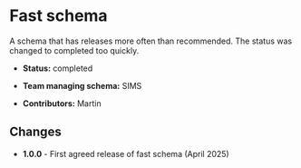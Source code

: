 # Fast schema

A schema that has releases more often than recommended. The
status was changed to completed too quickly.

* **Status:**  completed

* **Team managing schema:** SIMS

* **Contributors:** Martin

## Changes

* **1.0.0** - First agreed release of fast schema (April 2025)
